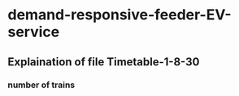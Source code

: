 # demand-responsive-feeder-EV-service
## Explaination of file Timetable-1-8-30
### number of trains 
